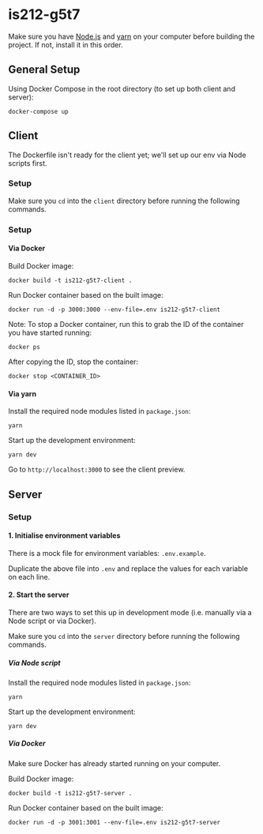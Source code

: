 # is212-g5t7

Make sure you have [Node.js](https://nodejs.org/en/) and [yarn](https://yarnpkg.com/getting-started/install) on your computer before building the project. If not, install it in this order.

## General Setup
Using Docker Compose in the root directory (to set up both client and server):
```
docker-compose up
```

## Client

The Dockerfile isn't ready for the client yet; we'll set up our env via Node scripts first.

### Setup

Make sure you `cd` into the `client` directory before running the following commands.

### Setup 
#### Via Docker
Build Docker image:
```
docker build -t is212-g5t7-client .
```
Run Docker container based on the built image:
```
docker run -d -p 3000:3000 --env-file=.env is212-g5t7-client
```

Note:
To stop a Docker container, run this to grab the ID of the container you have started running:
```
docker ps
```
After copying the ID, stop the container:
```
docker stop <CONTAINER_ID>
```

#### Via yarn

Install the required node modules listed in `package.json`:

```
yarn
```

Start up the development environment:

```
yarn dev
```

Go to `http://localhost:3000` to see the client preview.

## Server

### Setup

#### 1. Initialise environment variables

There is a mock file for environment variables: `.env.example`.

Duplicate the above file into `.env` and replace the values for each variable on each line.

#### 2. Start the server

There are two ways to set this up in development mode (i.e. manually via a Node script or via Docker).

Make sure you `cd` into the `server` directory before running the following commands.

##### Via Node script

Install the required node modules listed in `package.json`:

```
yarn
```

Start up the development environment:

```
yarn dev
```

##### Via Docker

Make sure Docker has already started running on your computer.

Build Docker image:

```
docker build -t is212-g5t7-server .
```

Run Docker container based on the built image:

```
docker run -d -p 3001:3001 --env-file=.env is212-g5t7-server  
```
